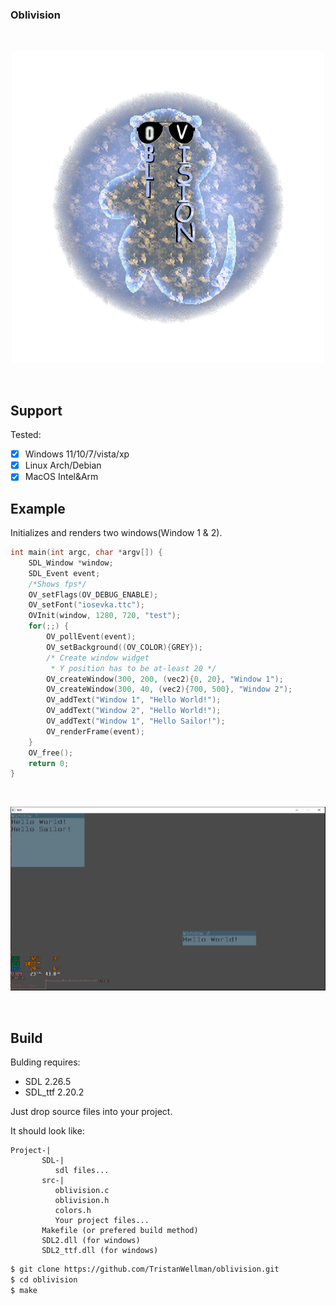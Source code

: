 ### Oblivision

<div align="center">
  <br />
  <p>
    <a href="https://github.com/TristanWellman/oblivision"><img src="oblivision.png" width="500" alt="oblivision" /></a>
  </p>
  <br />
</div>

## Support

Tested: 

- [x] Windows 11/10/7/vista/xp
- [x] Linux Arch/Debian
- [x] MacOS Intel&Arm

## Example

Initializes and renders two windows(Window 1 & 2).
```c
int main(int argc, char *argv[]) {
    SDL_Window *window;
    SDL_Event event;
    /*Shows fps*/
    OV_setFlags(OV_DEBUG_ENABLE);
    OV_setFont("iosevka.ttc");
    OVInit(window, 1280, 720, "test");
    for(;;) {
        OV_pollEvent(event);
        OV_setBackground((OV_COLOR){GREY});
        /* Create window widget
         * Y position has to be at-least 20 */
        OV_createWindow(300, 200, (vec2){0, 20}, "Window 1");
        OV_createWindow(300, 40, (vec2){700, 500}, "Window 2");
        OV_addText("Window 1", "Hello World!");
        OV_addText("Window 2", "Hello World!");
        OV_addText("Window 1", "Hello Sailor!");
        OV_renderFrame(event);
    }
    OV_free();
    return 0;
}
```
<div>
  <br />
  <p>
    <a href="https://github.com/TristanWellman/oblivision"><img src="window.PNG" width="1282" alt="oblivision" /></a>
  </p>
  <br />
</div>


## Build

Bulding requires:
* SDL 2.26.5
* SDL_ttf 2.20.2

Just drop source files into your project.

It should look like:
```
Project-|
       SDL-|
          sdl files...
       src-|
          oblivision.c
          oblivision.h
          colors.h 
          Your project files...
       Makefile (or prefered build method)
       SDL2.dll (for windows)
       SDL2_ttf.dll (for windows)
```


```bash
$ git clone https://github.com/TristanWellman/oblivision.git
$ cd oblivision
$ make
```
